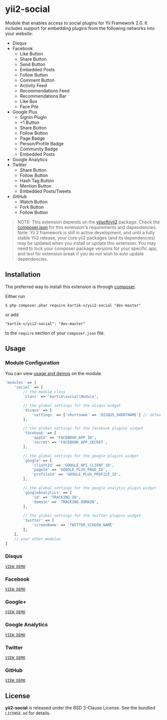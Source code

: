 yii2-social
===========
Module that enables access to social plugins for Yii Framework 2.0. It includes support for embedding plugins from the following networks into your website:

- Disqus
- Facebook  
  - Like Button
  - Share Button
  - Send Button
  - Embedded Posts
  - Follow Button
  - Comment Button
  - Activity Feed
  - Recommendations Feed
  - Recommendations Bar
  - Like Box
  - Face Pile
- Google Plus
  - Signin Plugin
  - +1 Button
  - Share Button
  - Follow Button
  - Page Badge
  - Person/Profile Badge
  - Community Badge
  - Embedded Posts
- Google Analytics
- Twitter
  - Share Button
  - Follow Button
  - Hash Tag Button
  - Mention Button
  - Embedded Posts/Tweets
- GitHub
  - Watch Button
  - Fork Button
  - Follow Button

> NOTE: This extension depends on the [yiisoft/yii2](https://github.com/yiisoft/yii2/) package. Check the 
[composer.json](https://github.com/kartik-v/yii2-widgets/blob/master/composer.json) for this extension's requirements and dependencies. 
Note: Yii 2 framework is still in active development, and until a fully stable Yii2 release, your core yii2 packages (and its dependencies) 
may be updated when you install or update this extension. You may need to lock your composer package versions for your specific app, and test 
for extension break if you do not wish to auto update dependencies.
  
## Installation

The preferred way to install this extension is through [composer](http://getcomposer.org/download/).

Either run

```
$ php composer.phar require kartik-v/yii2-social "dev-master"
```

or add

```
"kartik-v/yii2-social": "dev-master"
```

to the ```require``` section of your `composer.json` file.

## Usage

### Module Configuration
You can view [usage and demos](http://demos.krajee.com/social) on the module.
```php
'modules' => [
    'social' => [
        // the module class
        'class' => 'kartik\social\Module',

        // the global settings for the disqus widget
        'disqus' => [
            'settings' => ['shortname' => 'DISQUS_SHORTNAME'] // default settings
        ],

        // the global settings for the facebook plugins widget
        'facebook' => [
            'appId' => 'FACEBOOK_APP_ID',
            'secret' => 'FACEBOOK_APP_SECRET',
        ],

        // the global settings for the google plugins widget
        'google' => [
            'clientId' => 'GOOGLE_API_CLIENT_ID',
            'pageId' => 'GOOGLE_PLUS_PAGE_ID',
            'profileId' => 'GOOGLE_PLUS_PROFILE_ID',
        ],

        // the global settings for the google analytic plugin widget
        'googleAnalytics' => [
            'id' => 'TRACKING_ID',
            'domain' => 'TRACKING_DOMAIN',
        ],
        
        // the global settings for the twitter plugins widget
        'twitter' => [
            'screenName' => 'TWITTER_SCREEN_NAME'
        ],
    ],
    // your other modules
]
```

### Disqus
[```VIEW DEMO```](http://demos.krajee.com/social-details/disqus)

### Facebook
[```VIEW DEMO```](http://demos.krajee.com/social-details/facebook)

### Google+
[```VIEW DEMO```](http://demos.krajee.com/social-details/google)

### Google Analytics
[```VIEW DEMO```](http://demos.krajee.com/social-details/google-analytics)

### Twitter
[```VIEW DEMO```](http://demos.krajee.com/social-details/twitter)

### GitHub
[```VIEW DEMO```](http://demos.krajee.com/social-details/github)

## License

**yii2-social** is released under the BSD 3-Clause License. See the bundled `LICENSE.md` for details.
